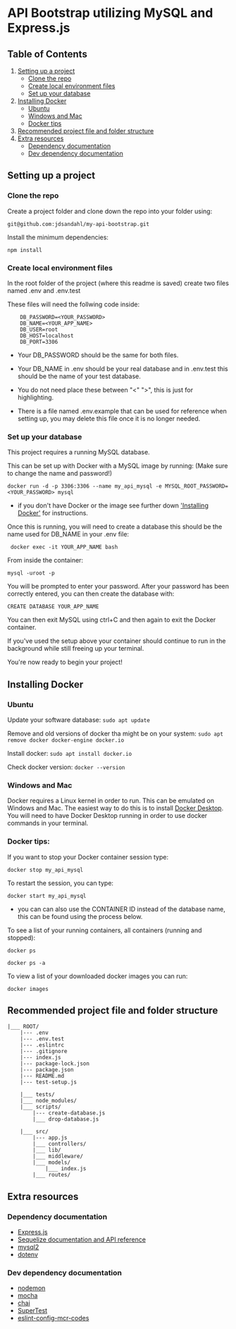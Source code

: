 # API Bootstrap utilizing MySQL and Express.js

## Table of Contents

1. [Setting up a project](#setting-up-a-project)
    - [Clone the repo](#clone-the-repo)
    - [Create local environment files](#create-local-environment-files)
    - [Set up your database](#set-up-your-database)
2. [Installing Docker](#installing-docker)
    - [Ubuntu](#ubuntu)
    - [Windows and Mac](#windows-and-mac)
    - [Docker tips](#docker-tips)
3. [Recommended project file and folder structure](#recommended-project-file-and-folder-structure)
4. [Extra resources](#extra-resources)
    - [Dependency documentation](#dependency-documentation)
    - [Dev dependency documentation](#dev-dependency-documentation)

## Setting up a project

### Clone the repo

Create a project folder and clone down the repo into your folder using:

```
git@github.com:jdsandahl/my-api-bootstrap.git
```

Install the minimum dependencies:

```
npm install
```

### Create local environment files

In the root folder of the project (where this readme is saved) create two files named .env and .env.test 

These files will need the follwing code inside:

```
    DB_PASSWORD=<YOUR_PASSWORD> 
    DB_NAME=<YOUR_APP_NAME> 
    DB_USER=root
    DB_HOST=localhost
    DB_PORT=3306
 ```

 - Your DB_PASSWORD should be the same for both files. 

 - Your DB_NAME in .env should be your real database and in .env.test this should be the name of your test database.

 - You do not need place these between "<" ">", this is just for highlighting.

 - There is a file named .env.example that can be used for reference when setting up, you may delete this file once it is no longer needed.

 ### Set up your database

This project requires a running MySQL database. 

This can be set up with Docker with a MySQL image by running: (Make sure to change the name and password!)

 ```
 docker run -d -p 3306:3306 --name my_api_mysql -e MYSQL_ROOT_PASSWORD=<YOUR_PASSWORD> mysql
 ```
- if you don't have Docker or the image see further down ['Installing Docker'](#installing-docker) for instructions.

Once this is running, you will need to create a database this should be the name used for DB_NAME in your .env file:

```
 docker exec -it YOUR_APP_NAME bash
```

From inside the container:

```
mysql -uroot -p
```
You will be prompted to enter your password. After your password has been correctly entered, you can then create the database with:

```
CREATE DATABASE YOUR_APP_NAME
```

You can then exit MySQL using ctrl+C and then again to exit the Docker container. 

If you've used the setup above your container should continue to run in the background while still freeing up your terminal. 

You're now ready to begin your project!

## Installing Docker

### Ubuntu

Update your software database: `sudo apt update`

Remove and old versions of docker tha might be on your system: `sudo apt remove docker docker-engine docker.io`

Install docker: `sudo apt install docker.io`

Check docker version: `docker --version`

### Windows and Mac

Docker requires a Linux kernel in order to run. This can be emulated on Windows and Mac. The easiest way to do this is to install [Docker Desktop](https://docs.docker.com/get-docker/). You will need to have Docker Desktop running in order to use docker commands in your terminal.
 
### Docker tips:

If you want to stop your Docker container session type:

```
docker stop my_api_mysql
```

To restart the session, you can type:

```
docker start my_api_mysql
```
- you can can also use the CONTAINER ID instead of the database name, this can be found using the process below.

To see a list of your running containers, all containers (running and stopped):
```
docker ps

docker ps -a
```

To view a list of your downloaded docker images you can run:
```
docker images 
```

## Recommended project file and folder structure
```
|___ ROOT/
    |--- .env
    |--- .env.test
    |--- .eslintrc
    |--- .gitignore
    |--- index.js
    |--- package-lock.json
    |--- package.json
    |--- README.md
    |--- test-setup.js

    |___ tests/
    |___ node_modules/
    |___ scripts/
        |--- create-database.js
        |___ drop-database.js

    |___ src/
        |--- app.js
        |___ controllers/
        |___ lib/
        |___ middleware/
        |___ models/
            |___ index.js 
        |___ routes/
 ```       

## Extra resources

### Dependency documentation

- [Express.js](https://expressjs.com/en/4x/api.html)
- [Sequelize documentation and API reference](https://sequelize.org/master/index.html)
- [mysql2](https://www.npmjs.com/package/mysql2)
- [dotenv](https://www.npmjs.com/package/dotenv)

### Dev dependency documentation

- [nodemon](https://www.npmjs.com/package/nodemon)
- [mocha](https://mochajs.org/)
- [chai](https://www.npmjs.com/package/chai)
- [SuperTest](https://www.npmjs.com/package/supertest)
- [eslint-config-mcr-codes](https://www.npmjs.com/package/eslint-config-mcr-codes?activeTab=readme)

